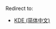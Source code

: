 Redirect to:

*   [KDE (简体中文)](/index.php?title=KDE_(%E7%AE%80%E4%BD%93%E4%B8%AD%E6%96%87)&redirect=no "KDE (简体中文)")